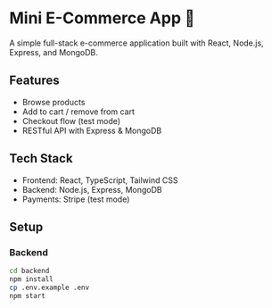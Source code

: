 # Mini E-Commerce App 🛒

A simple full-stack e-commerce application built with React, Node.js, Express, and MongoDB.

## Features
- Browse products
- Add to cart / remove from cart
- Checkout flow (test mode)
- RESTful API with Express & MongoDB

## Tech Stack
- Frontend: React, TypeScript, Tailwind CSS
- Backend: Node.js, Express, MongoDB
- Payments: Stripe (test mode)

## Setup
### Backend
```bash
cd backend
npm install
cp .env.example .env
npm start
